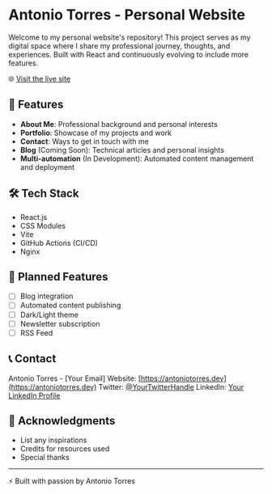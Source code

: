 # Antonio Torres - Personal Website

Welcome to my personal website's repository! This project serves as my digital space where I share my professional journey, thoughts, and experiences. Built with React and continuously evolving to include more features.

🌐 [Visit the live site](https://antoniotorres.dev)

## 🚀 Features

- **About Me**: Professional background and personal interests
- **Portfolio**: Showcase of my projects and work
- **Contact**: Ways to get in touch with me
- **Blog** (Coming Soon): Technical articles and personal insights
- **Multi-automation** (In Development): Automated content management and deployment

## 🛠 Tech Stack

- React.js
- CSS Modules
- Vite
- GitHub Actions (CI/CD)
- Nginx

## 📝 Planned Features

- [ ] Blog integration
- [ ] Automated content publishing
- [ ] Dark/Light theme
- [ ] Newsletter subscription
- [ ] RSS Feed

## 📞 Contact

Antonio Torres - [Your Email]
Website: [https://antoniotorres.dev](https://antoniotorres.dev)
Twitter: [@YourTwitterHandle](https://twitter.com/YourTwitterHandle)
LinkedIn: [Your LinkedIn Profile](https://linkedin.com/in/YourProfile)

## 🙏 Acknowledgments

- List any inspirations
- Credits for resources used
- Special thanks

---
⚡️ Built with passion by Antonio Torres
